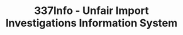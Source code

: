 ---
layout: default
bigquery: https://console.cloud.google.com/bigquery?p=patents-public-data&d=usitc_investigations&page=dataset&project=sheets-management-319211
citation: US International Trade Commission 337Info Unfair Import Investigations Information
  System
contributors: US International Trade Comission
cost: None
description: US International Trade Commission 337Info Unfair Import Investigations
  Information System contains data on investigations done under Section 337. Section
  337 declares the infringement of certain statutory intellectual property rights
  and other forms of unfair competition in import trade to be unlawful practices.
  Most Section 337 investigations involve allegations of patent or registered trademark
  infringement.
documentation: FAQ and tutorial available on the site
last_edit: 04/10/2022, 13:05:13
location: https://pubapps2.usitc.gov/337external/
maintained_by: US International Trade Comission
schema_fields:
- targetDate
- internalRemand
- aljAssigned
- copyrightNumbers
- currentActiveALJ
- teoReliefGranted
- lastUpdated
- scheduledEndDateEvidHear
- scheduledStartDateEvidHear
- finalIdOnViolationDue
- actualEndDateEvidHear
- markmanHearing
- finalDetViolation
- teoIdIssueDate
- investigationType
- startDateMarkmanHearing
- actualStartDateEvidHear
- trademarkNumbers
- invUnfairAct
- dateComplaintFiled
- dateCreated
- currentStatus
- investigationTermDate
- issueDateOtherNonFinal
- respondent
- ouiiAttorney
- gcAttorney
- docketNo
- endDateMarkmanHearing
- investigationNo
- dateOfPublicationFrNotice
- htsNumbers
- teoIdDueDate
- finalIdOnViolationIssue
- patentNumbers
- id
- teoProceedingInvolved
- patentNumber
- ouiiParticipation
- title
- cafcAppeals
- finalDetNoViolation
- complainant
- publication_number
shortname: unfair_import_investigations
tags:
- import
- legal
- trade
timeframe: 2008-2021 (prior to 2008 downloadable as a JSON file)
title: 337Info - Unfair Import Investigations Information System
uuid: 2721f5ec-e599-4890-9265-9706719fc71e
---